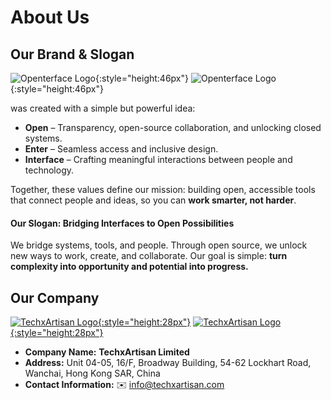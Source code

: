 # About Us

## Our Brand & Slogan

![Openterface Logo](https://assets.openterface.com/images/openterface.svg#only-light){:style="height:46px"}
![Openterface Logo](https://assets.openterface.com/images/openterface_w.svg#only-dark){:style="height:46px"}

was created with a simple but powerful idea:

* **Open** – Transparency, open-source collaboration, and unlocking closed systems.
* **Enter** – Seamless access and inclusive design.
* **Interface** – Crafting meaningful interactions between people and technology.

Together, these values define our mission: building open, accessible tools that connect people and ideas, so you can **work smarter, not harder**.

#### Our Slogan: **Bridging Interfaces to Open Possibilities**

We bridge systems, tools, and people.
Through open source, we unlock new ways to work, create, and collaborate.
Our goal is simple: **turn complexity into opportunity and potential into progress.**

## Our Company

[![TechxArtisan Logo](https://assets.openterface.com/images/logo_txa_b.svg#only-light){:style="height:28px"}](https://techxartisan.com)
[![TechxArtisan Logo](https://assets.openterface.com/images/logo_txa_w.svg#only-dark){:style="height:28px"}](https://techxartisan.com)

- **Company Name:** **TechxArtisan Limited**  
- **Address:** Unit 04-05, 16/F, Broadway Building, 54-62 Lockhart Road, Wanchai, Hong Kong SAR, China
- **Contact Information:** ✉️ [info@techxartisan.com](mailto:info@techxartisan.com)  

